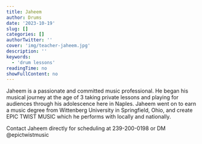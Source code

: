 ```yaml
---
title: Jaheem
author: Drums
date: '2023-10-19'
slug: []
categories: []
authorTwitter: ''
cover: 'img/teacher-jaheem.jpg'
description: ''
keywords:
  - 'drum lessons'
readingTime: no
showFullContent: no
---                                                                                                 
```

Jaheem is a passionate and committed music professional. He began his musical journey at the age of 3 taking private lessons and playing for audiences through his adolescence here in Naples. Jaheem went on to earn a music degree from Wittenberg University in Springfield, Ohio, and create EPIC TWIST MUSIC which he performs with locally and nationally. 

Contact Jaheem directly for scheduling at 239-200-0198 or DM @epictwistmusic
